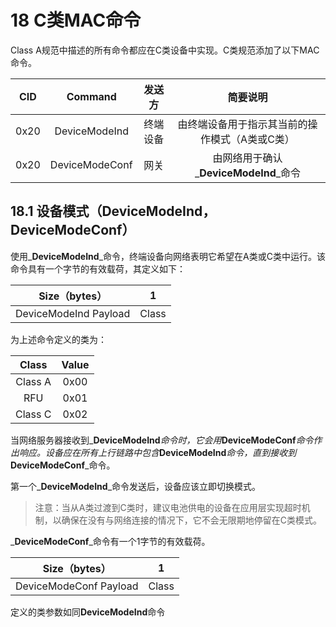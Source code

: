 # 18 C类MAC命令

Class A规范中描述的所有命令都应在C类设备中实现。C类规范添加了以下MAC命令。

| CID | Command | 发送方 | 简要说明 |
| :---: | :---: | :---: | :---: |
| 0x20 | DeviceModeInd | 终端设备 | 由终端设备用于指示其当前的操作模式（A类或C类） |
| 0x20 | DeviceModeConf | 网关 | 由网络用于确认_**DeviceModeInd**_命令 |

## 18.1 设备模式（DeviceModeInd，DeviceModeConf）

使用_**DeviceModeInd**_命令，终端设备向网络表明它希望在A类或C类中运行。该命令具有一个字节的有效载荷，其定义如下：

| Size（bytes） | 1 |
| :---: | :---: |
| DeviceModeInd Payload | Class |

为上述命令定义的类为：

| Class | Value |
| :---: | :---: |
| Class A | 0x00 |
| RFU | 0x01 |
| Class C | 0x02 |

当网络服务器接收到_**DeviceModeInd**_命令时，它会用_**DeviceModeConf**_命令作出响应。设备应在所有上行链路中包含_**DeviceModeInd**_命令，直到接收到_**DeviceModeConf**_命令。

第一个_**DeviceModeInd**_命令发送后，设备应该立即切换模式。

> 注意：当从A类过渡到C类时，建议电池供电的设备在应用层实现超时机制，以确保在没有与网络连接的情况下，它不会无限期地停留在C类模式。

_**DeviceModeConf**_命令有一个1字节的有效载荷。

| Size（bytes） | 1 |
| :---: | :---: |
| DeviceModeConf Payload | Class |

定义的类参数如同**DeviceModeInd**命令

